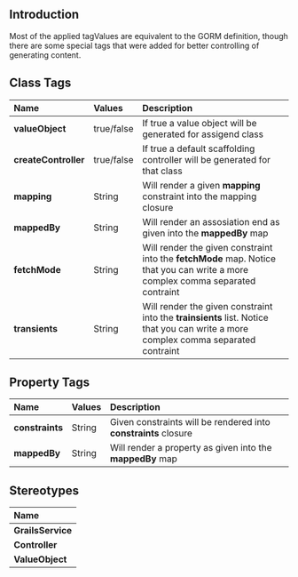 ## Introduction ##
Most of the applied tagValues are equivalent to the GORM definition, though there are some special tags that were added for better controlling of generating content.


## Class Tags ##
| **Name** | **Values** | **Description** |
|:---------|:-----------|:----------------|
| **valueObject** |true/false|If true a value object will be generated for assigend class|
| **createController** |true/false|If true a default scaffolding controller will be generated for that class|
| **mapping** |String|Will render a given **mapping** constraint into the mapping closure|
| **mappedBy** |String|Will render an assosiation end as given into the **mappedBy** map|
| **fetchMode** |String|Will render the given constraint into the **fetchMode** map. Notice that you can write a more complex comma separated contraint|
| **transients** |String|Will render the given constraint into the **trainsients** list. Notice that you can write a more complex comma separated contraint|


## Property Tags ##
| **Name** | **Values** | **Description** |
|:---------|:-----------|:----------------|
| **constraints** |String|Given constraints will be rendered into **constraints** closure|
| **mappedBy** |String|Will render a property as given into the **mappedBy** map|

## Stereotypes ##
| **Name** |
|:---------|
| **GrailsService**|
| **Controller**|
| **ValueObject**|